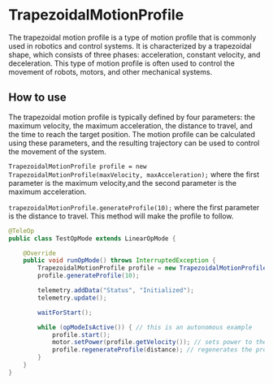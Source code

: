# TrapezoidalMotionProfile

The trapezoidal motion profile is a type of motion profile that is commonly used in robotics and control systems. It is characterized by a trapezoidal shape, which consists of three phases: acceleration, constant velocity, and deceleration. This type of motion profile is often used to control the movement of robots, motors, and other mechanical systems.

## How to use

The trapezoidal motion profile is typically defined by four parameters: the maximum velocity, the maximum acceleration, the distance to travel, and the time to reach the target position. The motion profile can be calculated using these parameters, and the resulting trajectory can be used to control the movement of the system.

`TrapezoidalMotionProfile profile = new TrapezoidalMotionProfile(maxVelocity, maxAcceleration);` where the first parameter is the maximum velocity,and the second parameter is the maximum acceleration.

`trapezoidalMotionProfile.generateProfile(10);` where the first parameter is the distance to travel. This method will make the profile to follow.

```java
@TeleOp
public class TestOpMode extends LinearOpMode {

    @Override
    public void runOpMode() throws InterruptedException {
        TrapezoidalMotionProfile profile = new TrapezoidalMotionProfile(1, 0.5);
        profile.generateProfile(10);

        telemetry.addData("Status", "Initialized");
        telemetry.update();

        waitForStart();

        while (opModeIsActive()) { // this is an autonomous example
            profile.start();
            motor.setPower(profile.getVelocity()); // sets power to the velocity
            profile.regenerateProfile(distance); // regenerates the profile
        }
    }
}
```